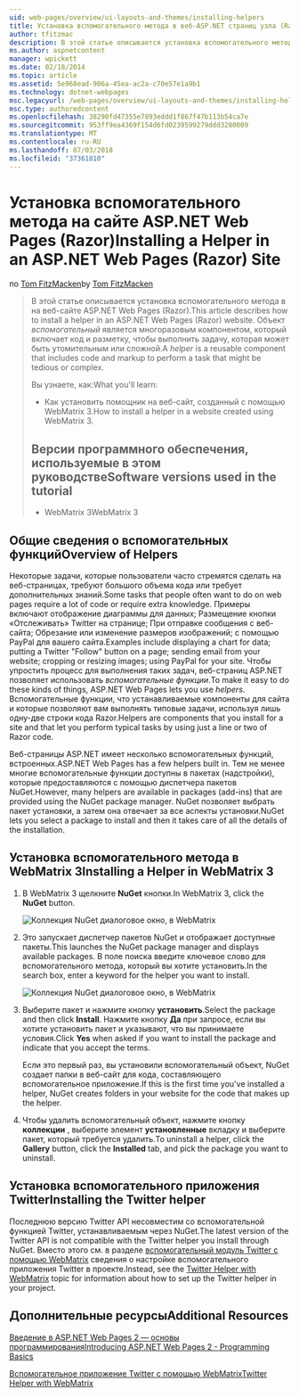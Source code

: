 ```yaml
---
uid: web-pages/overview/ui-layouts-and-themes/installing-helpers
title: Установка вспомогательного метода в веб-ASP.NET страниц узла (Razor) | Документация Майкрософт
author: tfitzmac
description: В этой статье описывается установка вспомогательного метода в на веб-сайте ASP.NET Web Pages (Razor). Помощник представляет собой многократно используемый компонент включает код и разметку для каждого...
ms.author: aspnetcontent
manager: wpickett
ms.date: 02/18/2014
ms.topic: article
ms.assetid: 5e968ead-906a-45ea-ac2a-c70e57e1a9b1
ms.technology: dotnet-webpages
msc.legacyurl: /web-pages/overview/ui-layouts-and-themes/installing-helpers
msc.type: authoredcontent
ms.openlocfilehash: 38290fd47355e7893eddd1f867f47b113b54ca7e
ms.sourcegitcommit: 953ff9ea4369f154d6fd0239599279ddd3280009
ms.translationtype: MT
ms.contentlocale: ru-RU
ms.lasthandoff: 07/03/2018
ms.locfileid: "37361810"
---
```

<a name="installing-a-helper-in-an-aspnet-web-pages-razor-site"></a><span data-ttu-id="61230-104">Установка вспомогательного метода на сайте ASP.NET Web Pages (Razor)</span><span class="sxs-lookup"><span data-stu-id="61230-104">Installing a Helper in an ASP.NET Web Pages (Razor) Site</span></span>
====================
<span data-ttu-id="61230-105">по [Tom FitzMacken](https://github.com/tfitzmac)</span><span class="sxs-lookup"><span data-stu-id="61230-105">by [Tom FitzMacken](https://github.com/tfitzmac)</span></span>

> <span data-ttu-id="61230-106">В этой статье описывается установка вспомогательного метода в на веб-сайте ASP.NET Web Pages (Razor).</span><span class="sxs-lookup"><span data-stu-id="61230-106">This article describes how to install a helper in an ASP.NET Web Pages (Razor) website.</span></span> <span data-ttu-id="61230-107">Объект *вспомогательный* является многоразовым компонентом, который включает код и разметку, чтобы выполнить задачу, которая может быть утомительным или сложной.</span><span class="sxs-lookup"><span data-stu-id="61230-107">A *helper* is a reusable component that includes code and markup to perform a task that might be tedious or complex.</span></span>
> 
> <span data-ttu-id="61230-108">Вы узнаете, как:</span><span class="sxs-lookup"><span data-stu-id="61230-108">What you'll learn:</span></span>
> 
> - <span data-ttu-id="61230-109">Как установить помощник на веб-сайт, созданный с помощью WebMatrix 3.</span><span class="sxs-lookup"><span data-stu-id="61230-109">How to install a helper in a website created using WebMatrix 3.</span></span>
>   
> 
> ## <a name="software-versions-used-in-the-tutorial"></a><span data-ttu-id="61230-110">Версии программного обеспечения, используемые в этом руководстве</span><span class="sxs-lookup"><span data-stu-id="61230-110">Software versions used in the tutorial</span></span>
> 
> 
> - <span data-ttu-id="61230-111">WebMatrix 3</span><span class="sxs-lookup"><span data-stu-id="61230-111">WebMatrix 3</span></span>


## <a name="overview-of-helpers"></a><span data-ttu-id="61230-112">Общие сведения о вспомогательных функций</span><span class="sxs-lookup"><span data-stu-id="61230-112">Overview of Helpers</span></span>

<span data-ttu-id="61230-113">Некоторые задачи, которые пользователи часто стремятся сделать на веб-страницах, требуют большого объема кода или требует дополнительных знаний.</span><span class="sxs-lookup"><span data-stu-id="61230-113">Some tasks that people often want to do on web pages require a lot of code or require extra knowledge.</span></span> <span data-ttu-id="61230-114">Примеры включают отображение диаграммы для данных; Размещение кнопки «Отслеживать» Twitter на странице; При отправке сообщения с веб-сайта; Обрезание или изменение размеров изображений; с помощью PayPal для вашего сайта.</span><span class="sxs-lookup"><span data-stu-id="61230-114">Examples include displaying a chart for data; putting a Twitter "Follow" button on a page; sending email from your website; cropping or resizing images; using PayPal for your site.</span></span> <span data-ttu-id="61230-115">Чтобы упростить процесс для выполнения таких задач, веб-страниц ASP.NET позволяет использовать *вспомогательные функции*.</span><span class="sxs-lookup"><span data-stu-id="61230-115">To make it easy to do these kinds of things, ASP.NET Web Pages lets you use *helpers*.</span></span> <span data-ttu-id="61230-116">Вспомогательные функции, что устанавливаемые компоненты для сайта и которые позволяют вам выполнять типовые задачи, используя лишь одну-две строки кода Razor.</span><span class="sxs-lookup"><span data-stu-id="61230-116">Helpers are components that you install for a site and that let you perform typical tasks by using just a line or two of Razor code.</span></span>

<span data-ttu-id="61230-117">Веб-страницы ASP.NET имеет несколько вспомогательных функций, встроенных.</span><span class="sxs-lookup"><span data-stu-id="61230-117">ASP.NET Web Pages has a few helpers built in.</span></span> <span data-ttu-id="61230-118">Тем не менее многие вспомогательные функции доступны в пакетах (надстройки), которые предоставляются с помощью диспетчера пакетов NuGet.</span><span class="sxs-lookup"><span data-stu-id="61230-118">However, many helpers are available in packages (add-ins) that are provided using the NuGet package manager.</span></span> <span data-ttu-id="61230-119">NuGet позволяет выбрать пакет установки, а затем она отвечает за все аспекты установки.</span><span class="sxs-lookup"><span data-stu-id="61230-119">NuGet lets you select a package to install and then it takes care of all the details of the installation.</span></span>

## <a name="installing-a-helper-in-webmatrix-3"></a><span data-ttu-id="61230-120">Установка вспомогательного метода в WebMatrix 3</span><span class="sxs-lookup"><span data-stu-id="61230-120">Installing a Helper in WebMatrix 3</span></span>

1. <span data-ttu-id="61230-121">В WebMatrix 3 щелкните **NuGet** кнопки.</span><span class="sxs-lookup"><span data-stu-id="61230-121">In WebMatrix 3, click the **NuGet** button.</span></span>

    ![Коллекция NuGet диалоговое окно, в WebMatrix](installing-helpers/_static/image1.png)
2. <span data-ttu-id="61230-123">Это запускает диспетчер пакетов NuGet и отображает доступные пакеты.</span><span class="sxs-lookup"><span data-stu-id="61230-123">This launches the NuGet package manager and displays available packages.</span></span> <span data-ttu-id="61230-124">В поле поиска введите ключевое слово для вспомогательного метода, который вы хотите установить.</span><span class="sxs-lookup"><span data-stu-id="61230-124">In the search box, enter a keyword for the helper you want to install.</span></span>

    ![Коллекция NuGet диалоговое окно, в WebMatrix](installing-helpers/_static/image2.png)
3. <span data-ttu-id="61230-126">Выберите пакет и нажмите кнопку **установить**.</span><span class="sxs-lookup"><span data-stu-id="61230-126">Select the package and then click **Install**.</span></span> <span data-ttu-id="61230-127">Нажмите кнопку **Да** при запросе, если вы хотите установить пакет и указывают, что вы принимаете условия.</span><span class="sxs-lookup"><span data-stu-id="61230-127">Click **Yes** when asked if you want to install the package and indicate that you accept the terms.</span></span>

     <span data-ttu-id="61230-128">Если это первый раз, вы установили вспомогательный объект, NuGet создает папки в веб-сайт для кода, составляющего вспомогательное приложение.</span><span class="sxs-lookup"><span data-stu-id="61230-128">If this is the first time you've installed a helper, NuGet creates folders in your website for the code that makes up the helper.</span></span>
4. <span data-ttu-id="61230-129">Чтобы удалить вспомогательный объект, нажмите кнопку **коллекции** , выберите элемент **установленные** вкладку и выберите пакет, который требуется удалить.</span><span class="sxs-lookup"><span data-stu-id="61230-129">To uninstall a helper, click the **Gallery** button, click the **Installed** tab, and pick the package you want to uninstall.</span></span>

## <a name="installing-the-twitter-helper"></a><span data-ttu-id="61230-130">Установка вспомогательного приложения Twitter</span><span class="sxs-lookup"><span data-stu-id="61230-130">Installing the Twitter helper</span></span>

<span data-ttu-id="61230-131">Последнюю версию Twitter API несовместим со вспомогательной функцией Twitter, устанавливаемым через NuGet.</span><span class="sxs-lookup"><span data-stu-id="61230-131">The latest version of the Twitter API is not compatible with the Twitter helper you install through NuGet.</span></span> <span data-ttu-id="61230-132">Вместо этого см. в разделе [вспомогательный модуль Twitter с помощью WebMatrix](twitter-helper.md) сведения о настройке вспомогательного приложения Twitter в проекте.</span><span class="sxs-lookup"><span data-stu-id="61230-132">Instead, see the [Twitter Helper with WebMatrix](twitter-helper.md) topic for information about how to set up the Twitter helper in your project.</span></span>

<a id="Additional_Resources"></a>
## <a name="additional-resources"></a><span data-ttu-id="61230-133">Дополнительные ресурсы</span><span class="sxs-lookup"><span data-stu-id="61230-133">Additional Resources</span></span>


[<span data-ttu-id="61230-134">Введение в ASP.NET Web Pages 2 — основы программирования</span><span class="sxs-lookup"><span data-stu-id="61230-134">Introducing ASP.NET Web Pages 2 - Programming Basics</span></span>](../getting-started/introducing-razor-syntax-c.md)

[<span data-ttu-id="61230-135">Вспомогательное приложение Twitter с помощью WebMatrix</span><span class="sxs-lookup"><span data-stu-id="61230-135">Twitter Helper with WebMatrix</span></span>](twitter-helper.md)
